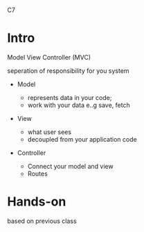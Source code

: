 C7



# Intro

Model View Controller (MVC)

seperation of responsibility for you system

+ Model

  + represents data in your code;
  + work with your data e..g save, fetch
+ View

  + what user sees
  + decoupled from your application code
+ Controller

  + Connect your model and view
  + Routes




# Hands-on

based on previous class 